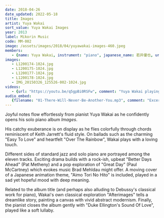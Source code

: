 ```yaml
---
date: 2018-04-26
date_updated: 2022-05-18
title: Images
artist: Yuya Wakai
sort_value: Yuya Wakai Images
year: 2013
label: Mikorin Music
code: MM-002
image: /assets/images/2018/04/yuyawakai-images-460.jpeg
members:
   - {name: Yuya Wakai, instrument: "piano", japanese_name: 若井優也, url: "https://matheyoung.wordpress.com/"}
images:
   - L1200174-1024.jpg
   - L1200175-1024.jpg
   - L1200177-1024.jpg
   - L1200178-1024.jpg
   - IMG_20150326_125526-002-1024.jpg
videos: 
   - {url: "https://youtu.be/q5gpBi0RSFw", comment: "Yuya Wakai playing \"All The Things You Are\" in a jazz trio setting"}
audio_embed:
   {filename: "01-There-Will-Never-Be-Another-You.mp3", comment: "Excerpt from the opening track on this album, \"There Will Never Be Another You\":"}
---
```

Joyful notes flow effortlessly from pianist Yuya Wakai as he confidently opens his solo piano album *Images*.

His catchy exuberance is on display as he flies colorfully through chords reminiscent of Keith Jarrett's fluid style. On ballads such as the charming "Easy To Love" and heartfelt "Over The Rainbow", Wakai plays with a loving touch.

Different sides of standard jazz and solo piano are portrayed among the eleven tracks. Exciting drama builds with a rock-ish, upbeat "Better Days Ahead" (Pat Metheny) and a pop exploration of "Great Day" (Paul McCartney) which evokes music Brad Mehldau might offer. A moving cover of a Japanese animation theme, "Aimo Tori No Hito" is included, played in a sad yet hopeful mood with deep meaning.

Related to the album title (and perhaps also alluding to Debussy's classical work for piano), Wakai's own classical exploration "Afterimages" tells a dreamlike story, painting a canvas with vivid abstract modernism. Finally, the pianist closes the album gently with "Duke Ellington's Sound Of Love", played like a soft lullaby.

